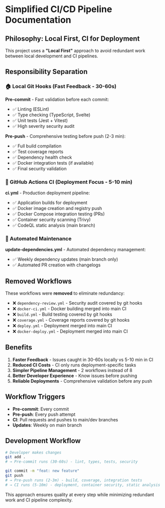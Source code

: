 # Simplified CI/CD Pipeline Documentation

## Philosophy: Local First, CI for Deployment

This project uses a **"Local First"** approach to avoid redundant work between local development and CI pipelines.

## Responsibility Separation

### 🏠 Local Git Hooks (Fast Feedback - 30-60s)

**Pre-commit** - Fast validation before each commit:
- ✅ Linting (ESLint) 
- ✅ Type checking (TypeScript, Svelte)
- ✅ Unit tests (Jest + Vitest)
- ✅ High severity security audit

**Pre-push** - Comprehensive testing before push (2-3 min):
- ✅ Full build compilation
- ✅ Test coverage reports
- ✅ Dependency health check
- ✅ Docker integration tests (if available)
- ✅ Final security validation

### 🚀 GitHub Actions CI (Deployment Focus - 5-10 min)

**ci.yml** - Production deployment pipeline:
- ✅ Application builds for deployment
- ✅ Docker image creation and registry push
- ✅ Docker Compose integration testing (PRs)
- ✅ Container security scanning (Trivy)
- ✅ CodeQL static analysis (main branch)

### 🤖 Automated Maintenance

**update-dependencies.yml** - Automated dependency management:
- ✅ Weekly dependency updates (main branch only)
- ✅ Automated PR creation with changelogs

## Removed Workflows

These workflows were **removed** to eliminate redundancy:

- ❌ `dependency-review.yml` - Security audit covered by git hooks
- ❌ `docker-ci.yml` - Docker building merged into main CI
- ❌ `build.yml` - Build testing covered by git hooks  
- ❌ `coverage.yml` - Coverage reports covered by git hooks
- ❌ `deploy.yml` - Deployment merged into main CI
- ❌ `docker-deploy.yml` - Deployment merged into main CI

## Benefits

1. **Faster Feedback** - Issues caught in 30-60s locally vs 5-10 min in CI
2. **Reduced CI Costs** - CI only runs deployment-specific tasks
3. **Simpler Pipeline Management** - 2 workflows instead of 8
4. **Better Developer Experience** - Know issues before pushing
5. **Reliable Deployments** - Comprehensive validation before any push

## Workflow Triggers

- **Pre-commit**: Every commit
- **Pre-push**: Every push attempt  
- **CI**: Pull requests and pushes to main/dev branches
- **Updates**: Weekly on main branch

## Development Workflow

```bash
# Developer makes changes
git add .
# → Pre-commit runs (30-60s) - lint, types, tests, security

git commit -m "feat: new feature"
git push
# → Pre-push runs (2-3m) - build, coverage, integration tests
# → CI runs (5-10m) - deployment, container security, static analysis
```

This approach ensures quality at every step while minimizing redundant work and CI pipeline complexity.